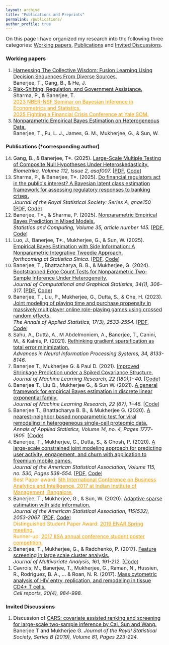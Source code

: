 ```yaml
---
layout: archive
title: "Publications and Preprints"
permalink: /publications/
author_profile: true
---
```

<font size="3">On this page I have organized my research into the following three categories: <a href="https://trambakbanerjee.github.io/publications/#preprints">Working papers</a>, <a href="https://trambakbanerjee.github.io/publications/#pubs">Publications</a> and <a href="https://trambakbanerjee.github.io/publications/#discussions">Invited Discussions</a>.</font> 
<section id="preprints">
<h3>Working papers</h3>
</section>
<ol>
 <li>
     <a href="https://arxiv.org/abs/2308.11026" target="_blank"><font size="3">Harnessing The Collective Wisdom: Fusion Learning Using Decision Sequences From Diverse Sources.</font></a><br>
     <font size="3">Banerjee, T., Gang, B., & He, J.</font><br/>   
</li>
 <li>
     <a href="https://www.kansascityfed.org/research/research-working-papers/risk-shifting-regulation-government-assistance-2019/" target="_blank"><font size="3">Risk-Shifting, Regulation, and Government Assistance.</font></a><br>
     <font size="3">Sharma, P., & Banerjee, T. </font><br/>
     <font size="3"><a href="https://idloom.events/files/events/11968/files/1clzmhwujztczuoa.pdf" style="color:#F59B00" target="_blank">2023 NBER-NSF Seminar on Bayesian Inference in Econometrics and Statistics.</a></font><br/>
  <font size="3"><a href="https://somconnect.yale.edu/events/121885" style="color:#F59B00" target="_blank">2025 Fighting a Financial Crisis Conference at Yale SOM.</a></font><br/>
 </li>   
  <li>
     <a href="https://arxiv.org/pdf/2002.12586.pdf" target="_blank"><font size="3">Nonparametric Empirical Bayes Estimation on Heterogeneous Data.</font></a><br>
     <font size="3">Banerjee, T., Fu, L. J., James, G. M., Mukherjee, G., & Sun, W. </font><br/>
 </li>
  </ol>
  <section id="pubs">
  <h3>Publications (*corresponding author)</h3>
  </section>
  <ol reversed>
   <li>
    <font size="3">Gang, B., & Banerjee, T*. (2025). <a href="https://doi.org/10.1093/biomet/asaf007" target="_blank">Large-Scale Multiple Testing of Composite Null Hypotheses Under Heteroskedasticity.</a><br>
     <i>Biometrika, Volume 112, Issue 2, asaf007.</i> [<a href="https://arxiv.org/abs/2306.07362" target="_blank">PDF</a>, <a href="https://github.com/trambakbanerjee/HAMT_paper" target="_blank">Code</a></font>]<br>
</li>
   <li>
   <font size="3">Sharma, P., & Banerjee, T*. (2025).  <a href="https://doi.org/10.1093/jrsssa/qnae150" target="_blank">Do financial regulators act in the public's interest? A Bayesian latent class estimation framework for assessing regulatory responses to banking crises.</a> <br>
    <i>Journal of the Royal Statistical Society: Series A, qnae150</i> [<a href="https://arxiv.org/pdf/2208.03908.pdf" target="_blank">PDF</a>, <a href="https://github.com/trambakbanerjee/latent_class_bank_resolution" target="_blank">Code</a></font>]<br/>
</li>
 <li>
  <font size="3">Banerjee, T*., & Sharma, P. (2025). <a href="https://link.springer.com/article/10.1007/s11222-025-10686-8" target="_blank">Nonparametric Empirical Bayes Prediction in Mixed Models.</a><br>
 <i>Statistics and Computing, Volume 35, article number 145.</i> [<a href="https://papers.ssrn.com/sol3/papers.cfm?abstract_id=4458738" target="_blank">PDF</a>, <a href="https://papers.ssrn.com/sol3/papers.cfm?abstract_id=4458738" target="_blank">Code</a></font>]<br/>
</li>
 <li><font size="3">Luo, J., Banerjee, T*., Mukherjee, G., & Sun, W. (2025). <a href="https://www3.stat.sinica.edu.tw/ss_newpaper/SS-2024-0063_na.pdf" target="_blank">Empirical Bayes Estimation with Side Information: A Nonparametric Integrative Tweedie Approach.</a><br>
     <i>forthcoming at Statistica Sinica.</i> [<a href="https://arxiv.org/abs/2308.05883" target="_blank">PDF</a>, <a href="https://github.com/jiajunluo121/NIT"
 target="_blank">Code</a></font>]<br/>
 </li>
   <li>
    <font size="3">Banerjee, T., Bhattacharya, B. B., & Mukherjee, G. (2024). <a href="https://www.tandfonline.com/doi/full/10.1080/10618600.2024.2374583" target="_blank">Bootstrapped Edge Count Tests for Nonparametric Two-Sample Inference Under Heterogeneity.</a><br>
     <i>Journal of Computational and Graphical Statistics, 34(1), 306–317.</i> [<a href="https://trambakbanerjee.github.io/utils/BEC_paper.pdf" target="_blank">PDF</a>, <a href="https://trambakbanerjee.github.io/utils/BEC_code.zip" target="_blank">Code</a></font>]<br/>
</li>
    <li>
     <font size="3">Banerjee, T., Liu, P., Mukherjee, G., Dutta, S., & Che, H. (2023). <a href="https://projecteuclid.org/journals/annals-of-applied-statistics/volume-17/issue-3/Joint-modeling-of-playing-time-and-purchase-propensity-in-massively/10.1214/23-AOAS1731.short" target="_blank">Joint modeling of playing time and purchase propensity in massively multiplayer online role-playing games using crossed random effects.</a><br>
     <i>The Annals of Applied Statistics, 17(3), 2533-2554.</i> [<a href="https://trambakbanerjee.github.io/utils/CREJM_paper.pdf" target="_blank">PDF</a>, <a href="https://trambakbanerjee.github.io/utils/CREJM_code.zip" target="_blank">Code</a></font>]<br/>
 </li>
 <li>
  <font size="3">Sahu, A., Dutta, A., M Abdelmoniem, A., Banerjee, T., Canini, M., & Kalnis, P. (2021). <a href="https://proceedings.neurips.cc/paper_files/paper/2021/file/447b0408b80078338810051bb38b177f-Paper.pdf" targt="_blank">Rethinking gradient sparsification as total error minimization.</a><br>
   <i>Advances in Neural Information Processing Systems, 34, 8133-8146.</i></font><br/>
     </li>
 <li>
     <font size="3">Banerjee T., Mukherjee G. & Paul D. (2021). <a href="https://jmlr.org/papers/v22/21-0006.html" target="_blank">Improved Shrinkage Prediction under a Spiked Covariance Structure.</a><br/>
      <i> Journal of Machine Learning Research, 22 (180),1−40.</i> [<a href="https://github.com/trambakbanerjee/casp#casp" target="_blank">Code</a></font>]<br/>
  </li>
 <li>
     <font size="3">Banerjee T., Liu Q., Mukherjee G., & Sun W. (2021). <a href="https://jmlr.org/papers/v22/19-873.html" target="_blank">A general framework for empirical Bayes estimation in discrete linear exponential family.</a><br/>
      <i> Journal of Machine Learning Research, 22 (67), 1−46.</i> [<a href="https://github.com/trambakbanerjee/DLE_paper" target="_blank">Code</a></font>]<br/>
 </li>
 <li>
  <font size="3">Banerjee T., Bhattacharya B. B., & Mukherjee G. (2020). <a href="https://projecteuclid.org/journals/annals-of-applied-statistics/volume-14/issue-4/A-nearest-neighbor-based-nonparametric-test-for-viral-remodeling-in/10.1214/20-AOAS1362.full" target="_blank">A nearest-neighbor based nonparametric test for viral remodeling in heterogeneous single-cell proteomic data.</a><br/>
   <i>Annals of Applied Statistics, Volume 14, no. 4, Pages 1777-1805. </i>[<a href="https://cran.r-project.org/web/packages/truh/index.html" target="_blank">Code</a></font>]<br/>
  </li>
 <li>
   <font size="3">Banerjee, T., Mukherjee, G., Dutta, S., & Ghosh, P. (2020). <a href="https://www.tandfonline.com/doi/full/10.1080/01621459.2019.1611584" target="_blank">A large-scale constrained joint modeling approach for predicting user activity, engagement, and churn with application to freemium mobile games.</a><br/>
    <i>Journal of the American Statistical Association, Volume 115, no. 530, Pages 538-554.</i> [<a href="https://trambakbanerjee.github.io/utils/CEZIJ_paper.pdf" target="_blank">PDF</a>, <a href="https://github.com/trambakbanerjee/cezij#what-is-cezij" target="_blank">Code</a></font>]<br/>
   <font size="3" color="#F59B00">Best Paper award: <a href="https://www.iimb.ac.in/node/4692" style="color:#F59B00" target="_blank">5th International Conference on Business Analytics and Intelligence, 2017 at Indian Institute of Management, Bangalore.</a></font><br/>
</li>
 <li>
  <font size="3">Banerjee, T., Mukherjee, G., & Sun, W. (2020). <a href="https://www.tandfonline.com/doi/full/10.1080/01621459.2019.1679639" target="_blank">Adaptive sparse estimation with side information.</a><br/>
   <i>Journal of the American Statistical Association, 115(532), 2053-2067.</i> [<a href="https://arxiv.org/abs/1811.11930" target="_blank">PDF</a>, <a href="https://github.com/trambakbanerjee/asus#asus" target="_blank">Code</a></font>]<br>
     <font size="3" color="#F59B00">Distinguished Student Paper Award: <a href="https://enar.org/meetings/spring2019/index.cfm" style="color:#F59B00" target="_blank">2019 ENAR Spring meeting.</a></font><br>
      <font size="3" color="#F59B00">Runner-up: <a href="https://trambakbanerjee.github.io/utils/ASUS.pdf" style="color:#F59B00" target="_blank">2017 IISA annual conference student poster competition.</a></font><br/>
   </li>
  <li>
   <font size="3">Banerjee, T., Mukherjee, G., & Radchenko, P. (2017). <a href="https://doi.org/10.1016/j.jmva.2017.08.001" target="_blank">Feature screening in large scale cluster analysis.</a><br>
    <i>Journal of Multivariate Analysis, 161, 191-212.</i> [<a href="https://github.com/trambakbanerjee/fusionclust#fusionclust" target="_blank">Code</a></font>]<br/>
  </li>
 <li>
  <font size="3">Cavrois, M., Banerjee, T., Mukherjee, G., Raman, N., Hussien, R., Rodriguez, B. A., ... & Roan, N. R. (2017). <a href="https://www.cell.com/cell-reports/fulltext/S2211-1247(17)30935-X" target="_blank">Mass cytometric analysis of HIV entry, replication, and remodeling in tissue CD4+ T cells.</a><br/>
   <i>Cell reports, 20(4), 984-998.</i></font><br/>
  </li>
 </ol>
 <section id="discussions">
<h3>Invited Discussions</h3>
 </section>
 <ol reversed>
<li>
     <font size="3">Discussion of <a href="https://rss.onlinelibrary.wiley.com/doi/full/10.1111/rssb.12304" target="_blank">CARS: covariate assisted ranking and screening for large-scale two-sample inference by Cai, Sun and Wang.</a></font><br>
     <font size="3">Banerjee T and Mukherjee G.</font>
     <font size="3"><i>Journal of the Royal Statistical Society, Series B (2019), Volume 81, Pages 223-224.</i></font><br/>
 </li>
